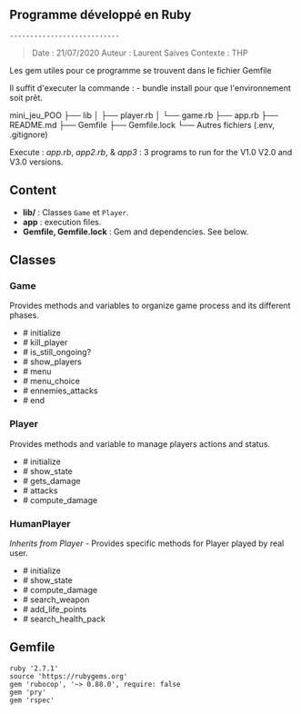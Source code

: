 ## Programme développé en Ruby 
    --------------------------- 
 
 > Date     : 21/07/2020
 > Auteur   : Laurent Saives
 > Contexte : THP

 Les gem utiles pour ce programme se trouvent dans le fichier Gemfile
 

 Il suffit d'executer la commande :
             -  bundle install
                                pour que l'environnement soit prêt.
 


mini_jeu_POO
├── lib
│   ├── player.rb
│   └── game.rb
├── app.rb
├── README.md
├── Gemfile
├── Gemfile.lock
└── Autres fichiers (.env, .gitignore)



Execute : *app.rb*, *app2.rb*, & *app3* : 3 programs to run for the V1.0 V2.0 and V3.0 versions.

## Content

- **lib/** : Classes `Game` et `Player`.
- **app** : execution files.
- **Gemfile, Gemfile.lock** : Gem and dependencies. See below.


## Classes

### Game

Provides methods and variables to organize game process and its different phases.

- \# initialize
- \# kill_player
- \# is_still_ongoing?
- \# show_players
- \# menu
- \# menu_choice
- \# ennemies_attacks
- \# end


### Player

Provides methods and variable to manage players actions and status.

- \# initialize
- \# show_state
- \# gets_damage
- \# attacks
- \# compute_damage


### HumanPlayer

*Inherits from Player* - Provides specific methods for Player played by real user.

- \# initialize
- \# show_state
- \# compute_damage
- \# search_weapon
- \# add_life_points
- \# search_health_pack

## Gemfile

```
ruby '2.7.1'
source 'https://rubygems.org'
gem 'rubocop', '~> 0.88.0', require: false
gem 'pry'
gem 'rspec'
